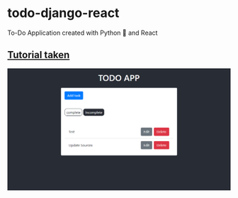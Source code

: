 # todo-django-react
To-Do Application created with Python :snake: and React

## [Tutorial taken](https://scotch.io/tutorials/build-a-to-do-application-using-django-and-react)

![Screenshot](/screenshot.png)
